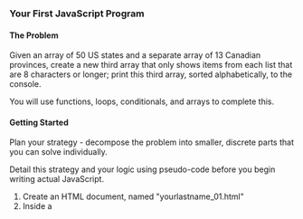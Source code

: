 ### Your First JavaScript Program

#### The Problem

Given an array of 50 US states and a separate array of 13 Canadian provinces, create a new third array that only shows items from each list that are 8 characters or longer; print this third array, sorted alphabetically, to the console.

You will use functions, loops, conditionals, and arrays to complete this.

#### Getting Started
Plan your strategy - decompose the problem into smaller, discrete parts that you can solve individually.

Detail this strategy and your logic using pseudo-code before you begin writing actual JavaScript.

1. Create an HTML document, named "yourlastname_01.html"
2. Inside a <script> tag, create a JavaScript program that:
   - Contains the two arrays below - one for the states, one for the provinces
   - Loops through each array
   - Calls a function for each item. The function should accept two arguments:
      - The name of a third array, where matches are stored
      - The length of the string needed for a match (in this case, the number 8)
    - If the string is **greater or equal to** eight characters, add the item to a new array
    - If the string is **less than** 8 characters, print "The string XXX is less than 8 characters" to the console
    - When finished with the loop, print out the list of matches, sorted alphabetically.

  You must submit your HTML file by uploading it to D2L by 5pm on the due date

#### Submitting Your Work
You must submit a single HTML document containing your JavaScript code and a document (preferably PDF) with your process - how you started to think of the problem, what steps you needed to take, what was important to focus on, etc..

#### The Arrays:

```
const provinces = ["Alberta", "British Columbia", "Manitoba", "New Brunswick", "Newfoundland and Labrador", 
  "Northwest Territories", "Nova Scotia", "Nunavut", "Ontario", "Prince Edward Island", "Quebec", "Saskatchewan", "Yukon"]
```
  ```
  const states = ["Alabama", "Alaska", "Arizona", "Arkansas", "California", "Colorado", "Connecticut", "Delaware", 
  "Florida", "Georgia", "Hawaii", "Idaho", "Illinois", "Indiana", "Iowa", "Kansas", "Kentucky", "Louisiana", "Maine", 
  "Maryland", "Massachusetts", "Michigan", "Minnesota", "Mississippi", "Missouri", "Montana", "Nebraska", "Nevada", "New Hampshire", 
  "New Jersey", "New Mexico", "New York", "North Carolina", "North Dakota", "Ohio", "Oklahoma", "Oregon", "Pennsylvania", 
  "Rhode Island", "South Carolina", "South Dakota", "Tennessee", "Texas", "Utah", "Vermont", "Virginia", "Washington", 
  "West Virginia", "Wisconsin", "Wyoming"];
  ```
